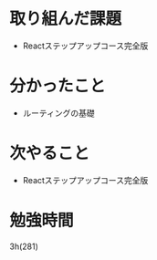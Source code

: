 # 取り組んだ課題

- Reactステップアップコース完全版

# 分かったこと

- ルーティングの基礎

# 次やること

- Reactステップアップコース完全版

# 勉強時間
3h(281)